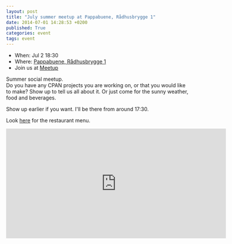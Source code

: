 ```yaml
---
layout: post
title: "July summer meetup at Pappabuene, Rådhusbr­ygge 1"
date: 2014-07-01 14:28:53 +0200
published: True
categories: event
tags: event
---
```


* When: Jul 2 18:30
* Where: [Pappabuene, Rådhusbrygge 1](https://maps.google.com/maps?f=q&hl=en&q=R%C3%A5dhusbrygge+1%2C+Oslo%2C+no)
* Join us at [Meetup](https://www.meetup.com/Oslo-pm/events/192350622/)

Summer social meetup.<br>Do you have any CPAN projects you are working on, or that you would like to make? Show up to tell us all about it. Or just come for the sunny weather, food and beverages.

Show up earlier if you want. I&#39;ll be there from around 17:30.

Look <a href="http://www.pappabuene.no/">here</a> for the restaurant menu.

<iframe class="google-maps" src="https://www.google.com/maps/embed/v1/place?q=q=R%C3%A5dhusbrygge+1%2C+Oslo%2C+no&key=AIzaSyASIjsQVcDWLnkdszZ-yw13Qcs-iFk8Q4Y" width="600" height="300" frameborder="0" allowfullscreen></iframe>
